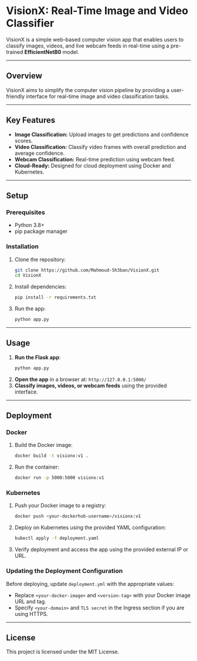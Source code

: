
# VisionX: Real-Time Image and Video Classifier

VisionX is a simple web-based computer vision app that enables users to classify images, videos, and live webcam feeds in real-time using a pre-trained **EfficientNetB0** model.

---

## Overview

VisionX aims to simplify the computer vision pipeline by providing a user-friendly interface for real-time image and video classification tasks.

---

## Key Features

- **Image Classification:** Upload images to get predictions and confidence scores.
- **Video Classification:** Classify video frames with overall prediction and average confidence.
- **Webcam Classification:** Real-time prediction using webcam feed.
- **Cloud-Ready:** Designed for cloud deployment using Docker and Kubernetes.

---

## Setup

### Prerequisites
- Python 3.8+
- pip package manager

### Installation
1. Clone the repository:
   ```bash
   git clone https://github.com/Mahmoud-Sh3ban/VisionX.git
   cd VisionX
   ```
2. Install dependencies:
   ```bash
   pip install -r requirements.txt
   ```
3. Run the app:
   ```bash
   python app.py
   ```

---

## Usage

1. **Run the Flask app**:
   ```bash
   python app.py
   ```
2. **Open the app** in a browser at:
   `http://127.0.0.1:5000/`
3. **Classify images, videos, or webcam feeds** using the provided interface.

---

## Deployment

### Docker
1. Build the Docker image:
   ```bash
   docker build -t visionx:v1 .
   ```
2. Run the container:
   ```bash
   docker run -p 5000:5000 visionx:v1
   ```

### Kubernetes
1. Push your Docker image to a registry:
   ```bash
   docker push <your-dockerhub-username>/visionx:v1
   ```
2. Deploy on Kubernetes using the provided YAML configuration:
   ```bash
   kubectl apply -f deployment.yaml
   ```
3. Verify deployment and access the app using the provided external IP or URL.

### Updating the Deployment Configuration
Before deploying, update `deployment.yml` with the appropriate values:
   - Replace `<your-docker-image>` and `<version-tag>` with your Docker image URL and tag.
   - Specify `<your-domain>` and `TLS secret` in the Ingress section if you are using HTTPS.


---

## License

This project is licensed under the MIT License.

